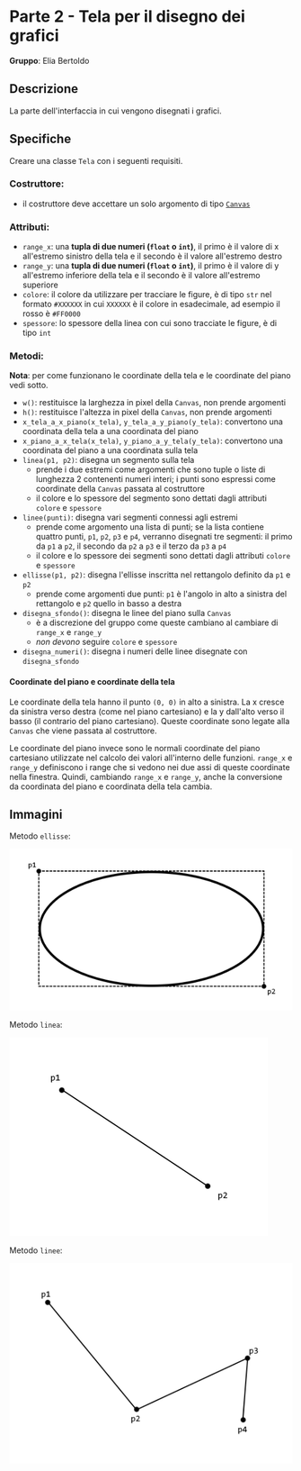 # Parte 2 - Tela per il disegno dei grafici

**Gruppo**: Elia Bertoldo

## Descrizione

La parte dell'interfaccia in cui vengono disegnati i grafici.

## Specifiche

Creare una classe `Tela` con i seguenti requisiti.

### Costruttore:

- il costruttore deve accettare un solo argomento di tipo
  [`Canvas`](https://anzeljg.github.io/rin2/book2/2405/docs/tkinter/canvas.html)

### Attributi:

- `range_x`: una **tupla di due numeri (`float` o `int`)**, il primo è il valore
  di x all'estremo sinistro della tela e il secondo è il valore all'estremo
  destro
- `range_y`: una **tupla di due numeri (`float` o `int`)**, il primo è il valore
  di y all'estremo inferiore della tela e il secondo è il valore all'estremo
  superiore
- `colore`: il colore da utilizzare per tracciare le figure, è di tipo `str`
  nel formato `#XXXXXX` in cui `XXXXXX` è il colore in esadecimale, ad esempio
  il rosso è `#FF0000`
- `spessore`: lo spessore della linea con cui sono tracciate le figure, è di
  tipo `int`

### Metodi:

**Nota**: per come funzionano le coordinate della tela e le coordinate del piano
vedi sotto.

- `w()`: restituisce la larghezza in pixel della `Canvas`, non prende argomenti
- `h()`: restituisce l'altezza in pixel della `Canvas`, non prende argomenti
- `x_tela_a_x_piano(x_tela)`, `y_tela_a_y_piano(y_tela)`: convertono una 
  coordinata della tela a una coordinata del piano
- `x_piano_a_x_tela(x_tela)`, `y_piano_a_y_tela(y_tela)`: convertono una 
  coordinata del piano a una coordinata sulla tela
- `linea(p1, p2)`: disegna un segmento sulla tela
  - prende i due estremi come argomenti che sono tuple o liste di lunghezza 2
    contenenti numeri interi; i punti sono espressi come coordinate della
    `Canvas` passata al costruttore
  - il colore e lo spessore del segmento sono dettati dagli attributi `colore` e
    `spessore`
- `linee(punti)`: disegna vari segmenti connessi agli estremi
  - prende come argomento una lista di punti; se la lista contiene quattro
    punti, `p1`, `p2`, `p3` e `p4`, verranno disegnati tre segmenti: il primo da
    `p1` a `p2`, il secondo da `p2` a `p3` e il terzo da `p3` a `p4`
  - il colore e lo spessore dei segmenti sono dettati dagli attributi `colore` e
    `spessore`
- `ellisse(p1, p2)`: disegna l'ellisse inscritta nel rettangolo definito da `p1`
  e `p2`
  - prende come argomenti due punti: `p1` è l'angolo in alto a sinistra del
    rettangolo e `p2` quello in basso a destra
- `disegna_sfondo()`: disegna le linee del piano sulla `Canvas`
  - è a discrezione del gruppo come queste cambiano al cambiare di `range_x` e
    `range_y`
  - *non devono* seguire `colore` e `spessore` 
- `disegna_numeri()`: disegna i numeri delle linee disegnate con
  `disegna_sfondo`

#### Coordinate del piano e coordinate della tela

Le coordinate della tela hanno il punto `(0, 0)` in alto a sinistra. La x cresce
da sinistra verso destra (come nel piano cartesiano) e la y dall'alto verso il
basso (il contrario del piano cartesiano). Queste coordinate sono legate alla
`Canvas` che viene passata al costruttore.

Le coordinate del piano invece sono le normali coordinate del piano cartesiano
utilizzate nel calcolo dei valori all'interno delle funzioni. `range_x` e
`range_y` definiscono i range che si vedono nei due assi di queste coordinate
nella finestra. Quindi, cambiando `range_x` e `range_y`, anche la conversione da
coordinata del piano e coordinata della tela cambia.

## Immagini

Metodo `ellisse`:

![Ellisse](https://raw.githubusercontent.com/Classe-4CA-DucaDegliAbruzzi/CalcolatriceGrafica/main/media/ellisse.png)

Metodo `linea`:

![Linea](https://raw.githubusercontent.com/Classe-4CA-DucaDegliAbruzzi/CalcolatriceGrafica/main/media/linea.png)

Metodo `linee`:

![Linee](https://raw.githubusercontent.com/Classe-4CA-DucaDegliAbruzzi/CalcolatriceGrafica/main/media/linee.png)
